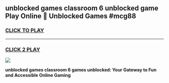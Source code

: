 
## unblocked games classroom 6 unblocked game Play Online 👋 Unblocked Games #mcg88
<h3>
<a href="https://premium.freeplayer.one?title=unblocked_games_classroom_6&ref=21F">CLICK TO PLAY</a></h3>
<hr>

<h3>
<a href="https://premium.freeplayer.one?title=unblocked_games_classroom_6&ref=21F">CLICK 2 PLAY</a>
  
</h3>

<a href="https://premium.freeplayer.one?title=unblocked_games_classroom_6&ref=21F/"><img src="https://clearcache.store/games.png"></a>


**unblocked games classroom 6 games unblocked: Your Gateway to Fun and Accessible Online Gaming**
